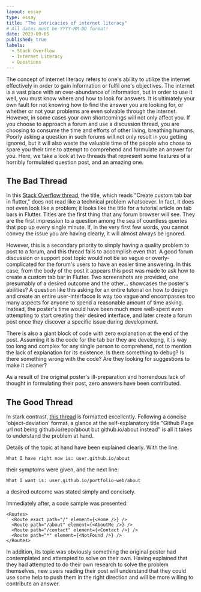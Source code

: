 ```yaml
---
layout: essay
type: essay
title: "The intricacies of internet literacy"
# All dates must be YYYY-MM-DD format!
date: 2023-09-05
published: true
labels:
  - Stack Overflow
  - Internet Literacy
  - Questions
---
```



The concept of internet literacy refers to one's ability to utilize the internet effectively in order to gain information or fulfil one's objectives. The internet is a vast place with an over-abundance of information, but in order to use it well, you must know where and how to look for answers. It is ultimately your own fault for not knowing how to find the answer you are looking for, or whether or not your problems are even solvable through the internet. However, in some cases your own shortcomings will not only affect you. If you choose to approach a forum and use a discussion thread, you are choosing to consume the time and efforts of other living, breathing humans. Poorly asking a question in such forums will not only result in you getting ignored, but it will also waste the valuable time of the people who chose to spare you their time to attempt to comprehend and formulate an answer for you. Here, we take a look at two threads that represent some features of a horribly formulated question post, and an amazing one.

## The Bad Thread

In this [Stack Overflow thread](https://stackoverflow.com/questions/77049706/create-custom-tab-bar-in-flutter), the title, which reads "Create custom tab bar in flutter," does not read like a technical problem whatsoever. In fact, it does not even look like a problem; it looks like the title for a tutorial article on tab bars in Flutter. Titles are the first thing that any forum browser will see. They are the first impression to a question among the sea of countless queries that pop up every single minute. If, in the very first few words, you cannot convey the issue you are having clearly, it will almost always be ignored.

However, this is a secondary priority to simply having a quality problem to post to a forum, and this thread fails to accomplish even that. A good forum discussion or support post topic would not be so vague or overly-complicated for the forum's users to have an easier time answering. In this case, from the body of the post it appears this post was made to ask how to create a custom tab bar in Flutter. Two screenshots are provided, one presumably of a desired outcome and the other... showcases the poster's abilities? A question like this asking for an entire tutorial on how to design and create an entire user-interfacce is way too vague and encompasses too many aspects for anyone to spend a reasonable amount of time asking. Instead, the poster's time would have been much more well-spent even attempting to start creating their desired interface, and later create a forum post once they discover a specific issue during development.

There is also a giant block of code with zero explanation at the end of the post. Assuming it is the code for the tab bar they are developng, it is way too long and complex for any single person to comprehend, not to mention the lack of explanation for its existence. Is there something to debug? Is there something wrong with the code? Are they looking for suggestions to make it cleaner?

As a result of the original poster's ill-preparation and horrendous lack of thought in formulating their post, zero answers have been contributed.

## The Good Thread

In stark contrast, [this thread](https://stackoverflow.com/questions/77042490/github-page-url-not-being-github-io-repo-about-but-github-io-about-instead) is formatted excellently. Following a concise 'object-deviation' format, a glance at the self-explanatory title "Github Page url not being github.io/repo/about but github.io/about instead" is all it takes to understand the problem at hand.

Details of the topic at hand have been explained clearly. With the line:
```
What I have right now is: user.github.io/about
```
their symptoms were given, and the next line:
```
What I want is: user.github.io/portfolio-web/about
```
a desired outcome was stated simply and concisely.

Immediately after, a code sample was presented: 
```
<Routes>
  <Route exact path="/" element={<Home />} />
  <Route path="/about" element={<AboutMe />} />
  <Route path="/contact" element={<Contact />} />
  <Route path="*" element={<NotFound />} />
</Routes>
```
In addition, its topic was obviously something the original poster had contemplated and attempted to solve on their own. Having explained that they had attempted to do their own research to solve the problem themselves, new users reading their post will understand that they could use some help to push them in the right direction and will be more willing to contribute an answer. 
